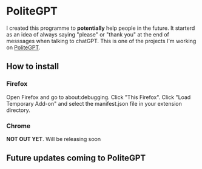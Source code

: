 # PoliteGPT

I created this programme to **potentially** help people in the future. It starterd as an idea of always saying "please" or "thank you" at the end of messsages when talking to chatGPT. This is one of the projects I'm working on [PoliteGPT](https://github.com/benwhoisjammin/PoliteGPT).

## How to install 

### Firefox
Open Firefox and go to about:debugging.
Click "This Firefox".
Click "Load Temporary Add-on" and select the manifest.json file in your extension directory.

### Chrome
**NOT OUT YET**.
Will be releasing soon

## Future updates coming to PoliteGPT